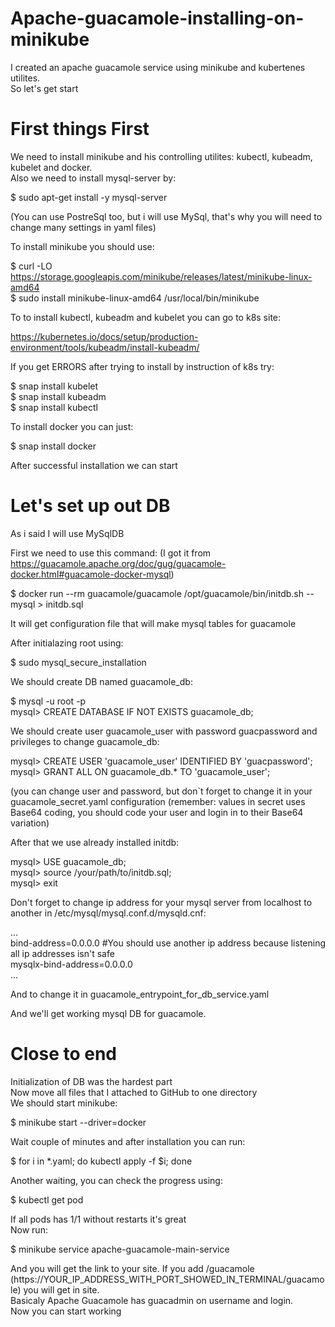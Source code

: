 # Apache-guacamole-installing-on-minikube
I created an apache guacamole service using minikube and kubertenes utilites.<br />
So let's get start

# First things First
We need to install minikube and his controlling utilites: kubectl, kubeadm, kubelet and docker.<br />
Also we need to install mysql-server by:

$ sudo apt-get install -y mysql-server

(You can use PostreSql too, but i will use MySql, that's why you will need to change many settings in yaml files)

To install minikube you should use:

$ curl -LO https://storage.googleapis.com/minikube/releases/latest/minikube-linux-amd64<br />
$ sudo install minikube-linux-amd64 /usr/local/bin/minikube
	
To to install kubectl, kubeadm and kubelet you can go to k8s site:

https://kubernetes.io/docs/setup/production-environment/tools/kubeadm/install-kubeadm/

If you get ERRORS after trying to install by instruction of k8s try:

$ snap install kubelet<br />
$ snap install kubeadm<br />
$ snap install kubectl

To install docker you can just:

$ snap install docker

After successful installation we can start

# Let's set up out DB
As i said I will use MySqlDB

First we need to use this command: (I got it from https://guacamole.apache.org/doc/gug/guacamole-docker.html#guacamole-docker-mysql)

$ docker run --rm guacamole/guacamole /opt/guacamole/bin/initdb.sh --mysql > initdb.sql

It will get configuration file that will make mysql tables for guacamole

After initialazing root using:

$ sudo mysql_secure_installation

We should create DB named guacamole_db:

$ mysql -u root -p<br />
mysql> CREATE DATABASE IF NOT EXISTS guacamole_db;

We should create user guacamole_user with password guacpassword and privileges to change guacamole_db:

mysql> CREATE USER 'guacamole_user' IDENTIFIED BY 'guacpassword';<br />
mysql> GRANT ALL ON guacamole_db.* TO 'guacamole_user';

(you can change user and password, but don`t forget to change it in your guacamole_secret.yaml configuration (remember: values in secret uses Base64 coding, you should code your user and login in to their Base64 variation)

After that we use already installed initdb:

mysql> USE guacamole_db;<br />
mysql> source /your/path/to/initdb.sql;<br />
mysql> exit

Don't forget to change ip address for your mysql server from localhost to another in /etc/mysql/mysql.conf.d/mysqld.cnf:

...<br />
bind-address=0.0.0.0 #You should use another ip address because listening all ip addresses isn't safe<br />
mysqlx-bind-address=0.0.0.0<br />
...

And to change it in guacamole_entrypoint_for_db_service.yaml

And we'll get working mysql DB for guacamole.

# Close to end
Initialization of DB was the hardest part<br />
Now move all files that I attached to GitHub to one directory<br />
We should start minikube:

$ minikube start --driver=docker

Wait couple of minutes and after installation you can run:

$ for i in *.yaml; do kubectl apply -f $i; done

Another waiting, you can check the progress using:

$ kubectl get pod<br />

If all pods has 1/1 without restarts it's great<br />
Now run:

$ minikube service apache-guacamole-main-service

And you will get the link to your site. If you add /guacamole (https://YOUR_IP_ADDRESS_WITH_PORT_SHOWED_IN_TERMINAL/guacamole) you will get in site.<br />
Basicaly Apache Guacamole has guacadmin on username and login.<br />
Now you can start working







